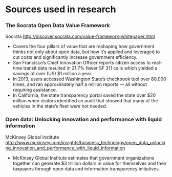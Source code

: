 # Sources used in research

### The Socrata Open Data Value Framework
Socrata
http://discover.socrata.com/value-framework-whitepaper.html
* Covers the four pillars of value that are reshaping how government thinks not only about open data, but how it’s applied and leveraged to cut costs and significantly increase government efficiency.
* San Francisco’s Chief Innovation Officer reports citizen access to real-time transit data resulted in 21.7% fewer SF 311 calls which yielded a savings of over (US) $1 million a year.
* In 2013, users accessed Washington State’s checkbook tool over 80,000 times, and ran approximately half a million reports — all without requiring assistance.
* In California, the state transparency portal saved the state over $20 million when visitors identified an audit that showed that many of the vehicles in the state’s fleet were not needed.

### Open data: Unlocking innovation and performance with liquid information
McKinsey Global Institute
http://www.mckinsey.com/insights/business_technology/open_data_unlocking_innovation_and_performance_with_liquid_information
* McKinsey Global Institute estimates that government organizations together can generate $3 trillion dollars in value for themselves and their taxpayers through open data and information transparency initiatives.